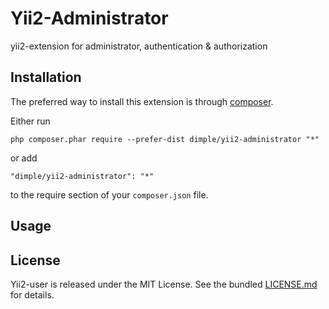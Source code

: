 
Yii2-Administrator
=========
yii2-extension for administrator, authentication & authorization

Installation
------------

The preferred way to install this extension is through [composer](http://getcomposer.org/download/).

Either run

```
php composer.phar require --prefer-dist dimple/yii2-administrator "*"
```

or add

```
"dimple/yii2-administrator": "*"
```

to the require section of your `composer.json` file.


Usage
-----



## License

Yii2-user is released under the MIT License. See the bundled [LICENSE.md](LICENSE.md)
for details.

